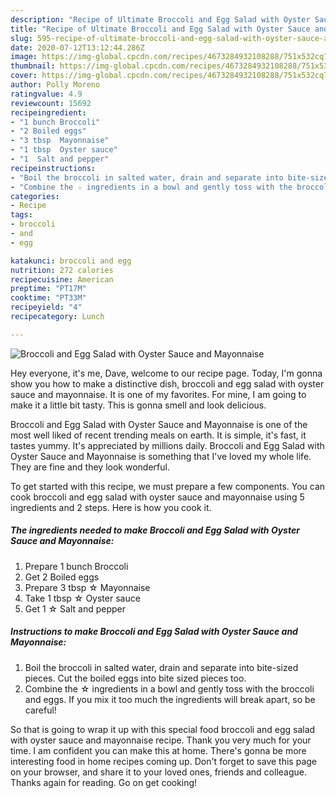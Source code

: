 ```yaml
---
description: "Recipe of Ultimate Broccoli and Egg Salad with Oyster Sauce and Mayonnaise"
title: "Recipe of Ultimate Broccoli and Egg Salad with Oyster Sauce and Mayonnaise"
slug: 595-recipe-of-ultimate-broccoli-and-egg-salad-with-oyster-sauce-and-mayonnaise
date: 2020-07-12T13:12:44.286Z
image: https://img-global.cpcdn.com/recipes/4673284932108288/751x532cq70/broccoli-and-egg-salad-with-oyster-sauce-and-mayonnaise-recipe-main-photo.jpg
thumbnail: https://img-global.cpcdn.com/recipes/4673284932108288/751x532cq70/broccoli-and-egg-salad-with-oyster-sauce-and-mayonnaise-recipe-main-photo.jpg
cover: https://img-global.cpcdn.com/recipes/4673284932108288/751x532cq70/broccoli-and-egg-salad-with-oyster-sauce-and-mayonnaise-recipe-main-photo.jpg
author: Polly Moreno
ratingvalue: 4.9
reviewcount: 15692
recipeingredient:
- "1 bunch Broccoli"
- "2 Boiled eggs"
- "3 tbsp  Mayonnaise"
- "1 tbsp  Oyster sauce"
- "1  Salt and pepper"
recipeinstructions:
- "Boil the broccoli in salted water, drain and separate into bite-sized pieces. Cut the boiled eggs into bite sized pieces too."
- "Combine the ☆ ingredients in a bowl and gently toss with the broccoli and eggs. If you mix it too much the ingredients will break apart, so be careful!"
categories:
- Recipe
tags:
- broccoli
- and
- egg

katakunci: broccoli and egg 
nutrition: 272 calories
recipecuisine: American
preptime: "PT17M"
cooktime: "PT33M"
recipeyield: "4"
recipecategory: Lunch

---
```



![Broccoli and Egg Salad with Oyster Sauce and Mayonnaise](https://img-global.cpcdn.com/recipes/4673284932108288/751x532cq70/broccoli-and-egg-salad-with-oyster-sauce-and-mayonnaise-recipe-main-photo.jpg)

Hey everyone, it's me, Dave, welcome to our recipe page. Today, I'm gonna show you how to make a distinctive dish, broccoli and egg salad with oyster sauce and mayonnaise. It is one of my favorites. For mine, I am going to make it a little bit tasty. This is gonna smell and look delicious.

Broccoli and Egg Salad with Oyster Sauce and Mayonnaise is one of the most well liked of recent trending meals on earth. It is simple, it's fast, it tastes yummy. It's appreciated by millions daily. Broccoli and Egg Salad with Oyster Sauce and Mayonnaise is something that I've loved my whole life. They are fine and they look wonderful.




To get started with this recipe, we must prepare a few components. You can cook broccoli and egg salad with oyster sauce and mayonnaise using 5 ingredients and 2 steps. Here is how you cook it.

<!--inarticleads1-->

##### The ingredients needed to make Broccoli and Egg Salad with Oyster Sauce and Mayonnaise:

1. Prepare 1 bunch Broccoli
1. Get 2 Boiled eggs
1. Prepare 3 tbsp ☆ Mayonnaise
1. Take 1 tbsp ☆ Oyster sauce
1. Get 1 ☆ Salt and pepper




<!--inarticleads2-->

##### Instructions to make Broccoli and Egg Salad with Oyster Sauce and Mayonnaise:

1. Boil the broccoli in salted water, drain and separate into bite-sized pieces. Cut the boiled eggs into bite sized pieces too.
1. Combine the ☆ ingredients in a bowl and gently toss with the broccoli and eggs. If you mix it too much the ingredients will break apart, so be careful!




So that is going to wrap it up with this special food broccoli and egg salad with oyster sauce and mayonnaise recipe. Thank you very much for your time. I am confident you can make this at home. There's gonna be more interesting food in home recipes coming up. Don't forget to save this page on your browser, and share it to your loved ones, friends and colleague. Thanks again for reading. Go on get cooking!

